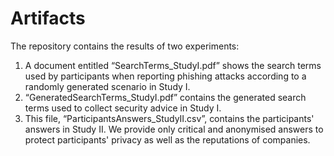 # Artifacts

The repository contains the results of two experiments:

1. A document entitled “SearchTerms_StudyI.pdf”  shows the search terms used by participants when reporting phishing attacks according to a randomly generated scenario in Study I. 
2. “GeneratedSearchTerms_StudyI.pdf” contains the generated search terms used to collect security advice in Study I. 
3. This file, “ParticipantsAnswers_StudyII.csv”, contains the participants' answers in Study II. We provide only critical and anonymised answers to protect participants' privacy as well as the reputations of companies.
